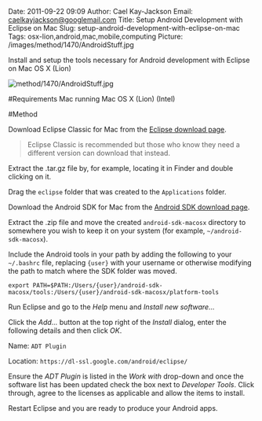 Date: 2011-09-22 09:09
Author: Cael Kay-Jackson
Email: caelkayjackson@googlemail.com
Title: Setup Android Development with Eclipse on Mac
Slug: setup-android-development-with-eclipse-on-mac
Tags: osx-lion,android,mac,mobile,computing
Picture: /images/method/1470/AndroidStuff.jpg

Install and setup the tools necessary for Android development with Eclipse on Mac OS X (Lion)

<!-- PELICAN_END_SUMMARY -->

![method/1470/AndroidStuff.jpg](/images/method/1470/AndroidStuff.jpg)




#Requirements
Mac running Mac OS X (Lion) (Intel)

#Method

Download Eclipse Classic for Mac from the [Eclipse download page](http://www.eclipse.org/downloads/ "Eclipse download page").


>Eclipse Classic is recommended but those who know they need a different version can download that instead.


Extract the .tar.gz file by, for example, locating it in Finder and double clicking on it.



Drag the `eclipse` folder that was created to the `Applications` folder.



Download the Android SDK for Mac from the [Android SDK download page](http://developer.android.com/sdk/index.html "Android SDK download page").





Extract the .zip file and move the created `android-sdk-macosx` directory to somewhere you wish to keep it on your system (for example, `~/android-sdk-macosx`).



Include the Android tools in your path by adding the following to your `~/.bashrc` file, replacing `{user}` with your username or otherwise modifying the path to match where the SDK folder was moved.



`export PATH=$PATH:/Users/{user}/android-sdk-macosx/tools:/Users/{user}/android-sdk-macosx/platform-tools`



Run Eclipse and go to the *Help* menu and *Install new software...*



Click the *Add...* button at the top right of the *Install* dialog, enter the following details and then click *OK*.



Name: `ADT Plugin`  

Location: `https://dl-ssl.google.com/android/eclipse/`





Ensure the *ADT Plugin* is listed in the *Work with* drop-down and once the software list has been updated check the box next to *Developer Tools*. Click through, agree to the licenses as applicable and allow the items to install.



Restart Eclipse and you are ready to produce your Android apps.







